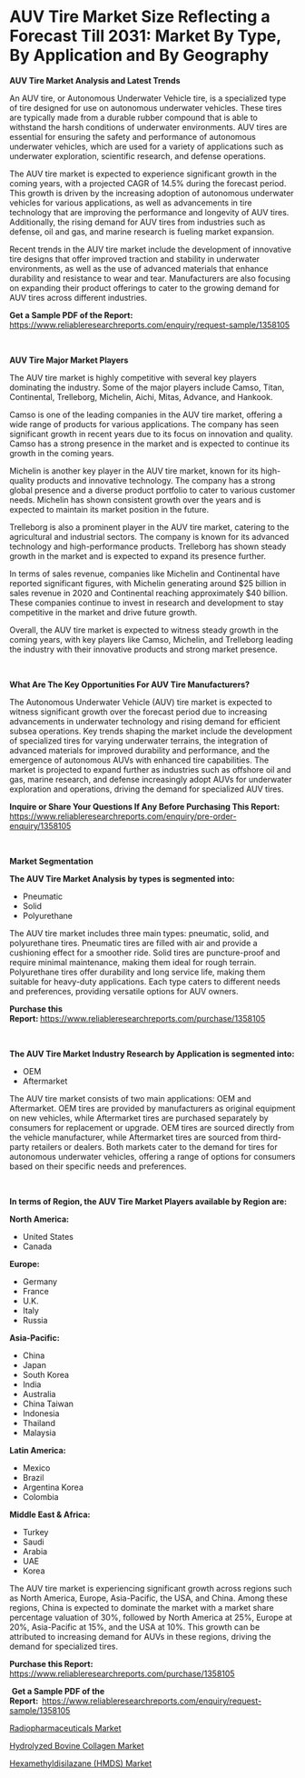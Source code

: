 <p><h1>AUV Tire Market Size Reflecting a Forecast Till 2031: Market By Type, By Application and By Geography</h1></p><p><strong>AUV Tire Market Analysis and Latest Trends</strong></p>
<p><p>An AUV tire, or Autonomous Underwater Vehicle tire, is a specialized type of tire designed for use on autonomous underwater vehicles. These tires are typically made from a durable rubber compound that is able to withstand the harsh conditions of underwater environments. AUV tires are essential for ensuring the safety and performance of autonomous underwater vehicles, which are used for a variety of applications such as underwater exploration, scientific research, and defense operations.</p><p>The AUV tire market is expected to experience significant growth in the coming years, with a projected CAGR of 14.5% during the forecast period. This growth is driven by the increasing adoption of autonomous underwater vehicles for various applications, as well as advancements in tire technology that are improving the performance and longevity of AUV tires. Additionally, the rising demand for AUV tires from industries such as defense, oil and gas, and marine research is fueling market expansion.</p><p>Recent trends in the AUV tire market include the development of innovative tire designs that offer improved traction and stability in underwater environments, as well as the use of advanced materials that enhance durability and resistance to wear and tear. Manufacturers are also focusing on expanding their product offerings to cater to the growing demand for AUV tires across different industries.</p></p>
<p><strong>Get a Sample PDF of the Report:&nbsp;</strong> <a href="https://www.reliableresearchreports.com/enquiry/request-sample/1358105">https://www.reliableresearchreports.com/enquiry/request-sample/1358105</a></p>
<p>&nbsp;</p>
<p><strong>AUV Tire Major Market Players</strong></p>
<p><p>The AUV tire market is highly competitive with several key players dominating the industry. Some of the major players include Camso, Titan, Continental, Trelleborg, Michelin, Aichi, Mitas, Advance, and Hankook. </p><p>Camso is one of the leading companies in the AUV tire market, offering a wide range of products for various applications. The company has seen significant growth in recent years due to its focus on innovation and quality. Camso has a strong presence in the market and is expected to continue its growth in the coming years.</p><p>Michelin is another key player in the AUV tire market, known for its high-quality products and innovative technology. The company has a strong global presence and a diverse product portfolio to cater to various customer needs. Michelin has shown consistent growth over the years and is expected to maintain its market position in the future.</p><p>Trelleborg is also a prominent player in the AUV tire market, catering to the agricultural and industrial sectors. The company is known for its advanced technology and high-performance products. Trelleborg has shown steady growth in the market and is expected to expand its presence further.</p><p>In terms of sales revenue, companies like Michelin and Continental have reported significant figures, with Michelin generating around $25 billion in sales revenue in 2020 and Continental reaching approximately $40 billion. These companies continue to invest in research and development to stay competitive in the market and drive future growth. </p><p>Overall, the AUV tire market is expected to witness steady growth in the coming years, with key players like Camso, Michelin, and Trelleborg leading the industry with their innovative products and strong market presence.</p></p>
<p>&nbsp;</p>
<p><strong>What Are The Key Opportunities For AUV Tire Manufacturers?</strong></p>
<p><p>The Autonomous Underwater Vehicle (AUV) tire market is expected to witness significant growth over the forecast period due to increasing advancements in underwater technology and rising demand for efficient subsea operations. Key trends shaping the market include the development of specialized tires for varying underwater terrains, the integration of advanced materials for improved durability and performance, and the emergence of autonomous AUVs with enhanced tire capabilities. The market is projected to expand further as industries such as offshore oil and gas, marine research, and defense increasingly adopt AUVs for underwater exploration and operations, driving the demand for specialized AUV tires.</p></p>
<p><strong>Inquire or Share Your Questions If Any Before Purchasing This Report:</strong> <a href="https://www.reliableresearchreports.com/enquiry/pre-order-enquiry/1358105">https://www.reliableresearchreports.com/enquiry/pre-order-enquiry/1358105</a></p>
<p>&nbsp;</p>
<p><strong>Market Segmentation</strong></p>
<p><strong>The AUV Tire Market Analysis by types is segmented into:</strong></p>
<p><ul><li>Pneumatic</li><li>Solid</li><li>Polyurethane</li></ul></p>
<p><p>The AUV tire market includes three main types: pneumatic, solid, and polyurethane tires. Pneumatic tires are filled with air and provide a cushioning effect for a smoother ride. Solid tires are puncture-proof and require minimal maintenance, making them ideal for rough terrain. Polyurethane tires offer durability and long service life, making them suitable for heavy-duty applications. Each type caters to different needs and preferences, providing versatile options for AUV owners.</p></p>
<p><strong>Purchase this Report:&nbsp;</strong><a href="https://www.reliableresearchreports.com/purchase/1358105">https://www.reliableresearchreports.com/purchase/1358105</a></p>
<p>&nbsp;</p>
<p><strong>The AUV Tire Market Industry Research by Application is segmented into:</strong></p>
<p><ul><li>OEM</li><li>Aftermarket</li></ul></p>
<p><p>The AUV tire market consists of two main applications: OEM and Aftermarket. OEM tires are provided by manufacturers as original equipment on new vehicles, while Aftermarket tires are purchased separately by consumers for replacement or upgrade. OEM tires are sourced directly from the vehicle manufacturer, while Aftermarket tires are sourced from third-party retailers or dealers. Both markets cater to the demand for tires for autonomous underwater vehicles, offering a range of options for consumers based on their specific needs and preferences.</p></p>
<p>&nbsp;</p>
<p><strong>In terms of Region, the AUV Tire Market Players available by Region are:</strong></p>
<p>
    <p> <strong> North America: </strong>
        <ul>
            <li>United States</li>
            <li>Canada</li>
        </ul>
        </p> 
    <p> <strong> Europe: </strong>
        <ul>
            <li>Germany</li>
            <li>France</li>
            <li>U.K.</li>
            <li>Italy</li>
            <li>Russia</li>
        </ul>
        </p> 
    <p> <strong> Asia-Pacific: </strong>
        <ul>
            <li>China</li>
            <li>Japan</li>
            <li>South Korea</li>
            <li>India</li>
            <li>Australia</li>
            <li>China Taiwan</li>
            <li>Indonesia</li>
            <li>Thailand</li>
            <li>Malaysia</li>
        </ul>
        </p> 
    <p> <strong> Latin America: </strong>
        <ul>
            <li>Mexico</li>
            <li>Brazil</li>
            <li>Argentina Korea</li>
            <li>Colombia</li>
        </ul>
        </p> 
    <p> <strong> Middle East & Africa: </strong>
        <ul>
            <li>Turkey</li>
            <li>Saudi</li>
            <li>Arabia</li>
            <li>UAE</li>
            <li>Korea</li>
        </ul>
    </p>
    </p>
<p><p>The AUV tire market is experiencing significant growth across regions such as North America, Europe, Asia-Pacific, the USA, and China. Among these regions, China is expected to dominate the market with a market share percentage valuation of 30%, followed by North America at 25%, Europe at 20%, Asia-Pacific at 15%, and the USA at 10%. This growth can be attributed to increasing demand for AUVs in these regions, driving the demand for specialized tires.</p></p>
<p><strong>Purchase this Report: </strong><a href="https://www.reliableresearchreports.com/purchase/1358105">https://www.reliableresearchreports.com/purchase/1358105</a></p>
<p>&nbsp;<strong>Get a Sample PDF of the Report:&nbsp;&nbsp;</strong><a href="https://www.reliableresearchreports.com/enquiry/request-sample/1358105">https://www.reliableresearchreports.com/enquiry/request-sample/1358105</a></p>
<p><strong></strong></p>
<p><p><a href="https://view.publitas.com/reportprime-1/radiopharmaceuticals-market-research-report-reveals-the-latest-trends-and-opportunities-of-this-market-for-period-from-2023-2030/">Radiopharmaceuticals Market</a></p><p><a href="https://view.publitas.com/reportprime-1/hydrolyzed-bovine-collagen-market-challenges-opportunities-and-growth-drivers-and-major-market-players-forecasted-for-period-from-2023-2030/">Hydrolyzed Bovine Collagen Market</a></p><p><a href="https://view.publitas.com/reportprime-1/hexamethyldisilazane-hmds-market-size-reflecting-a-forecast-till-2030-market-by-type-by-application-and-by-geography/">Hexamethyldisilazane (HMDS) Market</a></p></p>